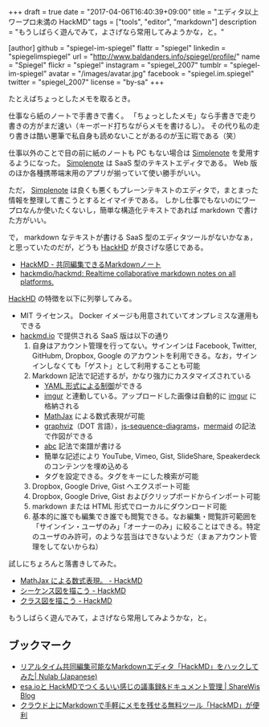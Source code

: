 +++
draft = true
date = "2017-04-06T16:40:39+09:00"
title = "エディタ以上ワープロ未満の HackMD"
tags = ["tools", "editor", "markdown"]
description = "もうしばらく遊んでみて，よさげなら常用してみようかな，と。"

[author]
  github = "spiegel-im-spiegel"
  flattr = "spiegel"
  linkedin = "spiegelimspiegel"
  url = "http://www.baldanders.info/spiegel/profile/"
  name = "Spiegel"
  flickr = "spiegel"
  instagram = "spiegel_2007"
  tumblr = "spiegel-im-spiegel"
  avatar = "/images/avatar.jpg"
  facebook = "spiegel.im.spiegel"
  twitter = "spiegel_2007"
  license = "by-sa"
+++

たとえばちょっとしたメモを取るとき。

仕事なら紙のノートで手書きで書く。
「ちょっとしたメモ」なら手書きで走り書きの方がまだ速い（キーボード打ちながらメモを書けるし）。
その代り私の走り書きは酷い悪筆で私自身も読めないことがあるのが玉に瑕である（笑）

仕事以外のことで目の前に紙のノートも PC もない場合は [Simplenote] を愛用するようになった。
[Simplenote] は SaaS 型のテキストエディタである。
Web 版のほか各種携帯端末用のアプリが揃っていて使い勝手がいい。

ただ， [Simplenote] は良くも悪くもプレーンテキストのエディタで，まとまった情報を整理して書こうとするとイマイチである。
しかし仕事でもないのにワープロなんか使いたくないし，簡単な構造化テキストであれば markdown で書けた方がいい。

で， markdown なテキストが書ける SaaS 型のエディタツールがないかなぁ，と思っていたのだが，どうも [HackHD] が良さげな感じである。

- [HackMD - 共同編集できるMarkdownノート](https://hackmd.io/)
- [hackmdio/hackmd: Realtime collaborative markdown notes on all platforms.](https://github.com/hackmdio/hackmd/)

[HackHD] の特徴を以下に列挙してみる。

- MIT ライセンス。 Docker イメージも用意されていてオンプレミスな運用もできる
- [hackmd.io](https://hackmd.io/ "HackMD - 共同編集できるMarkdownノート") で提供される SaaS 版は以下の通り
    1. 自身はアカウント管理を行ってない。サインインは Facebook, Twitter, GitHubm, Dropbox, Google のアカウントを利用できる。なお，サインインしなくても「ゲスト」として利用することも可能
    1. Markdown 記法で記述するが，かなり強力にカスタマイズされている
        - [YAML 形式による制御](https://hackmd.io/yaml-metadata "Supported YAML metadata - HackMD")ができる
        -  [imgur] と連動している。アップロードした画像は自動的に [imgur] に格納される
        - [MathJax](www.mathjax.org) による数式表現が可能
        - [graphviz]（DOT 言語），[js-sequence-diagrams]，[mermaid] の記法で作図ができる
        - [abc] 記法で楽譜が書ける
        - 簡単な記述により YouTube, Vimeo, Gist, SlideShare, Speakerdeck のコンテンツを埋め込める
        - タグを設定できる。タグをキーにした検索が可能
    1. Dropbox, Google Drive, Gist へエクスポート可能
    1. Dropbox, Google Drive, Gist およびクリップボードからインポート可能
    1. markdown または HTML 形式でローカルにダウンロード可能
    1. 基本的に誰でも編集でき誰でも閲覧できる。なお編集・閲覧許可範囲を「サインイン・ユーザのみ」「オーナーのみ」に絞ることはできる。特定のユーザのみ許可，のような芸当はできないようだ（まぁアカウント管理をしてないからね）

試しにちょろんと落書きしてみた。

- [MathJax による数式表現。 - HackMD](https://hackmd.io/s/S1thQI76e)
- [シーケンス図を描こう - HackMD](https://hackmd.io/s/ByuxOLQag)
- [クラス図を描こう - HackMD](https://hackmd.io/s/S19e0LXTe)

もうしばらく遊んでみて，よさげなら常用してみようかな，と。

## ブックマーク

- [リアルタイム共同編集可能なMarkdownエディタ「HackMD」をハックしてみた| Nulab (Japanese)](https://nulab-inc.com/ja/blog/nulab/hackmd-hack/)
- [esa.ioと HackMDでつくるいい感じの議事録&ドキュメント管理 | ShareWis Blog](http://blog.share-wis.com/esa-and-hackmd)
- [クラウド上にMarkdownで手軽にメモを残せる無料ツール「HackMD」が便利](https://nelog.jp/hackmd)

[Simplenote]: https://simplenote.com/
[HackHD]: https://hackmd.io/ "HackMD - 共同編集できるMarkdownノート"
[imgur]: http://imgur.com/ "Imgur: The most awesome images on the Internet"
[graphviz]: http://www.graphviz.org/ "Graphviz | Graphviz - Graph Visualization Software"
[js-sequence-diagrams]: https://bramp.github.io/js-sequence-diagrams/ "js-sequence-diagrams by bramp"
[mermaid]: http://knsv.github.io/mermaid/ "mermaid - Generation of diagrams and flowcharts from text in a similar manner as markdown."
[abc]: http://abcnotation.com/
